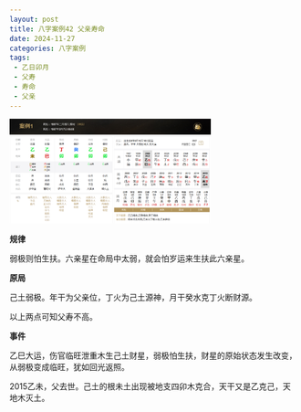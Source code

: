 ```yaml
---
layout: post
title: 八字案例42 父亲寿命
date: 2024-11-27
categories: 八字案例
tags:
 - 乙日卯月
 - 父寿
 - 寿命
 - 父亲
---
```


<img src="/images/bazi-example/bazi-example-42.PNG" width="70%">

**规律**

弱极则怕生扶。六亲星在命局中太弱，就会怕岁运来生扶此六亲星。

**原局**

己土弱极。年干为父亲位，丁火为己土源神，月干癸水克丁火断财源。

以上两点可知父寿不高。

**事件**

乙巳大运，伤官临旺泄重木生己土财星，弱极怕生扶，财星的原始状态发生改变，从弱极变成临旺，犹如回光返照。

2015乙未，父去世。己土的根未土出现被地支四卯木克合，天干又是乙克己，天地木灭土。
